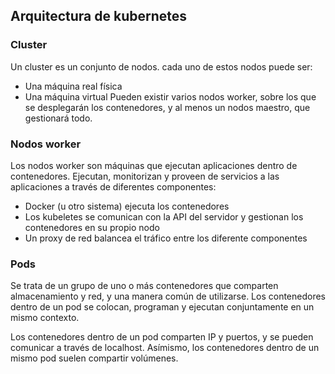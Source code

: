 
## Arquitectura de kubernetes

### Cluster
Un cluster es un conjunto de nodos. cada uno de estos nodos puede ser:
* Una máquina real física
* Una máquina virtual
Pueden existir varios nodos worker, sobre los que se desplegarán los contenedores, y al menos un nodos maestro, que gestionará todo.

### Nodos worker
Los nodos worker son máquinas que ejecutan aplicaciones dentro de contenedores. 
Ejecutan, monitorizan y proveen de servicios a las aplicaciones a través de diferentes componentes:
* Docker (u otro sistema) ejecuta los contenedores
* Los kubeletes se comunican con la API del servidor y gestionan los contenedores en su propio nodo
* Un proxy de red balancea el tráfico entre los diferente componentes
### Pods
Se trata de un grupo de uno o más contenedores que comparten almacenamiento y red, y una manera común de utilizarse. Los contenedores dentro de un pod se colocan, programan y ejecutan conjuntamente en un mismo contexto.

Los contenedores dentro de un pod comparten IP y puertos, y se pueden comunicar a través de localhost. Asímismo, los contenedores dentro de un mismo pod suelen compartir volúmenes.


